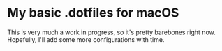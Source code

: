 # My basic .dotfiles for macOS

This is very much a work in progress, so it's pretty barebones right now. Hopefully, I'll add some more configurations with time.  

